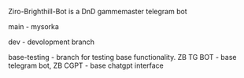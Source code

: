 Ziro-Brighthill-Bot
is a DnD gammemaster telegram bot

main - mysorka

dev - devolopment branch

base-testing - branch for testing base functionality. ZB TG BOT - base telegram bot, ZB CGPT - base chatgpt interface
